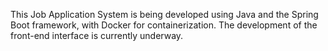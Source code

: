 This Job Application System is being developed using Java and the Spring Boot framework, with Docker for containerization. The development of the front-end interface is currently underway.
